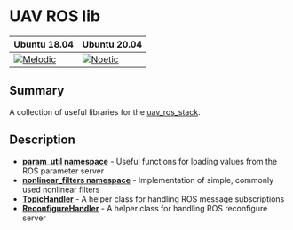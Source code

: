 # UAV ROS lib

| Ubuntu 18.04  | Ubuntu 20.04|
|---------------------------------------------------------------------------------------------------------------------------------|--------------------------------------------------------------------------------------------------------------------------------|
 [![Melodic](https://github.com/lmark1/uav_ros_lib/workflows/Melodic/badge.svg)](https://github.com/lmark1/uav_ros_lib/actions) | [![Noetic](https://github.com/lmark1/uav_ros_lib/workflows/Noetic/badge.svg)](https://github.com/lmark1/uav_ros_lib/actions) |

## Summary

A collection of useful libraries for the [uav_ros_stack](https://github.com/lmark1/uav_ros_stack).

## Description

* **[param_util namespace](include/uav_ros_lib/param_util.hpp)** - Useful functions for loading values from the ROS parameter server
* **[nonlinear_filters namespace](include/uav_ros_lib/nonlinear_filters.hpp)** - Implementation of simple, commonly used nonlinear filters
* **[TopicHandler](include/uav_ros_lib/topic_handler.hpp)** - A helper class for handling ROS message subscriptions
* **[ReconfigureHandler](include/uav_ros_lib/reconfigure_handler.hpp)** - A helper class for handling ROS reconfigure server